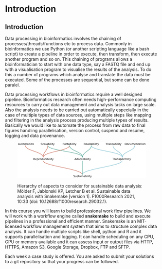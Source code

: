 # Introduction

## Introduction

Data processing in bioinformatics involves the chaining of processes/threads/functions etc to process data. Commonly in bioinformatics we use Python (or another scripting language like a bash script) to create a pipeline in order to execute, then transform, then execute another program and so on. This chaining of programs allows a bioinformatician to start with one data type, say a FASTQ file and end up with a visualisation program to visualise the results of the analysis. To do this a number of programs which analyse and translate the data must be executed. Some of the processes are sequential, but some can be done paralel.

Data processing workflows in bioinformatics require a well designed pipeline. Bioinformatics research often needs high-performance computing resources to carry out data management and analysis tasks on large scale. Also the analysis needs to be carried out automatically especially in the case of multiple types of data sources, using multiple steps like mapping and filtering in the analysis process producing multiple types of results. Basically we would like to automate the process from raw data to final figures handling parallelisation, version control, suspend and resume, logging and data provenance.

<figure><img src=".gitbook/assets/hierarchy.png" alt=""><figcaption><p>Hierarchy of aspects to consider for sustainable data analysis: Mölder F, Jablonski KP, Letcher B et al. Sustainable data analysis with Snakemake [version 1]. F1000Research 2021, 10:33 (doi: 10.12688/f1000research.29032.1).</p></figcaption></figure>

In this course you will learn to build professional work flow pipelines. We will work with a workflow engine called **snakemake** to build and execute pipelines in a professional and efficient manner. Snakemake is an MIT-licensed workflow management system that aims to structure complex data analysis. It can handle multiple scripts like shell, python and R and it supports parallelisation and logging. It can handle scheduling on any CPU, GPU or memory available and it can assess input or output files via HTTP, HTTPS, Amazon S3, Google Storage, Dropbox, FTP and SFTP.

Each week a case study is offered. You are asked to submit your solutions to a git repository so that your progress can be followed.
